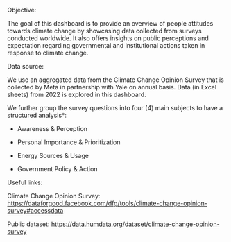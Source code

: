 Objective: 

The goal of this dashboard is to provide an overview of people attitudes towards climate change by showcasing data collected from surveys conducted worldwide. It also offers insights on public perceptions and expectation regarding governmental and institutional actions taken in response to climate change.

Data source: 

We use an aggregated data from the Climate Change Opinion Survey that is collected by Meta in partnership with Yale on annual basis. Data (in Excel sheets) from 2022 is explored in this dashboard.

We further group the survey questions into four (4) main subjects to have a structured analysis*: 

* Awareness & Perception

* Personal Importance & Prioritization

* Energy Sources & Usage

* Government Policy & Action

Useful links:

Climate Change Opinion Survey: https://dataforgood.facebook.com/dfg/tools/climate-change-opinion-survey#accessdata

Public dataset: https://data.humdata.org/dataset/climate-change-opinion-survey

